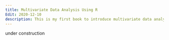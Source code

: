 ```yaml
---
title: Multivariate Data Analysis Using R
Edit: 2020-12-10
description: This is my first book to introduce multivariate data analysis using R. Please check my R bookdown here [link](https://yilewang.github.io/MSA/intro).
---
```


under construction

